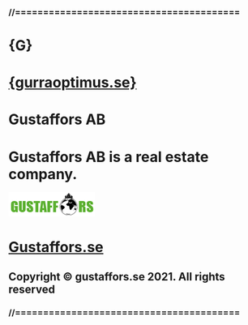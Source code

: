 ### //========================================
# {G}
# [{gurraoptimus.se}](https://gurraoptimus.se)
# Gustaffors AB
# Gustaffors AB is a real estate company.
![Gustaffors AB](https://raw.githubusercontent.com/gurraoptimus/gustaffors.se/main/img/Gustaffors(earth.0.1).png)
# [Gustaffors.se](https://gustaffors.se)
## Copyright © gustaffors.se 2021. All rights reserved
### //========================================
